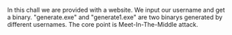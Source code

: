 In this chall we are provided with a website. We input our username and get a binary. "generate.exe" and "generate1.exe" are two binarys generated by different usernames. The core point is Meet-In-The-Middle attack.
